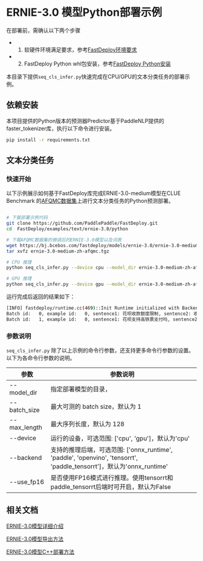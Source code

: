 # ERNIE-3.0 模型Python部署示例

在部署前，需确认以下两个步骤

- 1. 软硬件环境满足要求，参考[FastDeploy环境要求](../../../../docs/cn/build_and_install/download_prebuilt_libraries.md)
- 2. FastDeploy Python whl包安装，参考[FastDeploy Python安装](../../../../docs/cn/build_and_install/download_prebuilt_libraries.md)

本目录下提供`seq_cls_infer.py`快速完成在CPU/GPU的文本分类任务的部署示例。

## 依赖安装

本项目提供的Python版本的预测器Predictor基于PaddleNLP提供的faster_tokenizer库，执行以下命令进行安装。

```bash
pip install -r requirements.txt
```


## 文本分类任务

### 快速开始

以下示例展示如何基于FastDeploy库完成ERNIE-3.0-medium模型在CLUE Benchmark 的[AFQMC数据集](https://bj.bcebos.com/paddlenlp/datasets/afqmc_public.zip)上进行文本分类任务的Python预测部署。

```bash

# 下载部署示例代码
git clone https://github.com/PaddlePaddle/FastDeploy.git
cd  FastDeploy/examples/text/ernie-3.0/python

# 下载AFQMC数据集的微调后的ERNIE-3.0模型以及词表
wget https://bj.bcebos.com/fastdeploy/models/ernie-3.0/ernie-3.0-medium-zh-afqmc.tgz
tar xvfz ernie-3.0-medium-zh-afqmc.tgz

# CPU 推理
python seq_cls_infer.py --device cpu --model_dir ernie-3.0-medium-zh-afqmc

# GPU 推理
python seq_cls_infer.py --device gpu --model_dir ernie-3.0-medium-zh-afqmc

```

运行完成后返回的结果如下：

```bash
[INFO] fastdeploy/runtime.cc(469)::Init	Runtime initialized with Backend::ORT in Device::CPU.
Batch id:   0, example id:   0, sentence1: 花呗收款额度限制, sentence2: 收钱码，对花呗支付的金额有限制吗, label: 1, similarity: 0.5819
Batch id:   1, example id:   0, sentence1: 花呗支持高铁票支付吗, sentence2: 为什么友付宝不支持花呗付款, label: 0, similarity: 0.9979
```

### 参数说明

`seq_cls_infer.py` 除了以上示例的命令行参数，还支持更多命令行参数的设置。以下为各命令行参数的说明。

| 参数 |参数说明 |
|----------|--------------|
|--model_dir | 指定部署模型的目录， |
|--batch_size |最大可测的 batch size，默认为 1|
|--max_length |最大序列长度，默认为 128|
|--device | 运行的设备，可选范围: ['cpu', 'gpu']，默认为'cpu' |
|--backend | 支持的推理后端，可选范围: ['onnx_runtime', 'paddle', 'openvino', 'tensorrt', 'paddle_tensorrt']，默认为'onnx_runtime' |
|--use_fp16 | 是否使用FP16模式进行推理。使用tensorrt和paddle_tensorrt后端时可开启，默认为False |

## 相关文档

[ERNIE-3.0模型详细介绍](https://github.com/PaddlePaddle/PaddleNLP/tree/release/2.4/model_zoo/ernie-3.0)

[ERNIE-3.0模型导出方法](https://github.com/PaddlePaddle/PaddleNLP/tree/release/2.4/model_zoo/ernie-3.0)

[ERNIE-3.0模型C++部署方法](../cpp/README.md)
